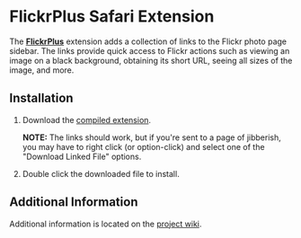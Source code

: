 # FlickrPlus Safari Extension

The **[FlickrPlus](http://robwilkerson.org/_resources/projects/safari/extensions/FlickrPlus.safariextz)** extension adds a collection of links to the Flickr photo page sidebar. The links provide quick access to Flickr actions such as viewing an image on a black background, obtaining its short URL, seeing all sizes of the image, and more.

## Installation

1. Download the [compiled extension](http://robwilkerson.org/_resources/projects/safari/extensions/FlickrPlus.safariextz).

    **NOTE:** The links should work, but if you're sent to a page of jibberish, you may have to right click (or option-click) and select one of the "Download Linked File" options.

1. Double click the downloaded file to install.

## Additional Information

Additional information is located on the [project wiki](http://codaset.com/robwilkerson/flickrplus/wiki/home).
